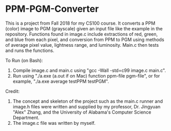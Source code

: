 # PPM-PGM-Converter

This is a project from Fall 2018 for my CS100 course.  It converts a PPM (color) image to PGM (grayscale) given an input file like the example in the repository.  Functions found in image.c include extractions of red, green, and blue from each pixel, and conversion from PPM to PGM using methods of average pixel value, lightness range, and luminosity.  Main.c then tests and runs the functions.

To Run (on Bash): 
1. Compile image.c and main.c using "gcc -Wall -std=c99 image.c main.c".
2. Run using "./a.exe (a.out if on Mac) function ppm-file pgm-file", or for example, "./a.exe average testPPM testPGM".

Credit:
1. The concept and skeleton of the project such as the main.c runner and image.h files were written and supplied by my professor, Dr. Jingyuan "Alex" Zhang, and the University of Alabama's Computer Science Department.
2. The image.c file was written by myself.
